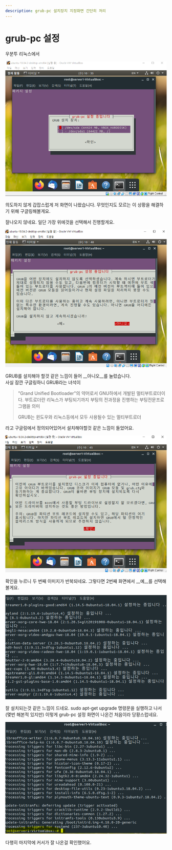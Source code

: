 ```yaml
---
description: grub-pc 설치장치 지정화면 간단히 처리
---
```


# grub-pc 설정

우분투 리눅스에서 

![grub-pc &#xC124;&#xC815;&#xD654;&#xBA74;](../../.gitbook/assets/image%20%28149%29.png)

 의도하지 않게 갑잡스럽게 저 화면이 나왔습니다.  무엇인지도 모르는 이 상황을 해결하기 위해 구글링해볼게요. 

 잘나오지 않네요. 일단 가장 위에것을 선택해서 진행할게요. 

![](../../.gitbook/assets/image%20%28131%29.png)

GRUB를 설치해야 할것 같은 느낌이 들어 \_\_아니오\_\_를 눌렀습니다.  
사실 잠깐 구글링하니 GRUB라는 녀석이 

> "Grand Unified Bootloader"의 약어로서 GNU하에서 개발된 멀티부트로더이다. 부트로더란 리눅스가 부팅되기까지 부팅의 전과정을 진행하는 부팅전문프로그램을 의미
>
> GRUB는 윈도우와 리눅스등에서 모두 사용될수 있는 멀티부트로더

라고 구글링에서 정의되어있어서 설치해야할것 같은 느낌이 들었어요. 

![](../../.gitbook/assets/image%20%28125%29.png)

 확인을 누르니 두 번째 이미지가 반복되네요. 그렇다면 2번째 화면에서 \_\_예\_\_를 선택해볼게요. 

![](../../.gitbook/assets/image%20%28160%29.png)

잘 설치되는것 같은 느낌이 드네요.  sudo apt-get upgrade 명령문을 실행하고 나서\(몇번 해본적 있지만\) 이렇게 grub-pc 설정 화면이 나온건 처음이라 당황스럽네요. 

![](../../.gitbook/assets/image%20%28151%29.png)

 다행히 마지막에 커서가 잘 나온걸 확인했어요.  

 



